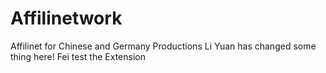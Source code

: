 # Affilinetwork
Affilinet for Chinese and Germany Productions
Li Yuan has changed some thing here!
Fei test the Extension
